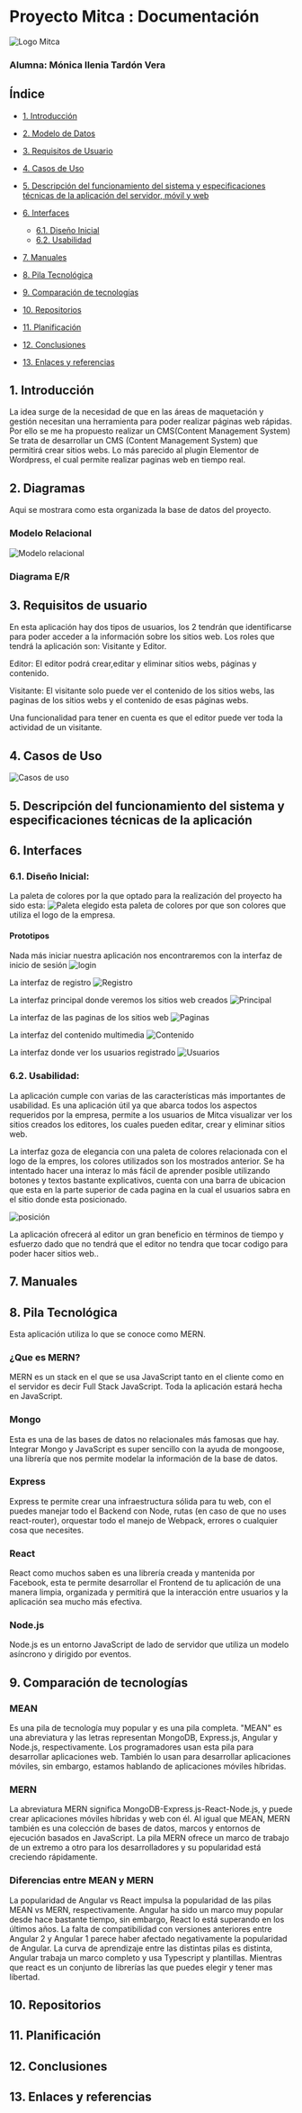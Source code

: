 # Proyecto Mitca : Documentación
![Logo Mitca](img/logo.png)
### Alumna: Mónica Ilenia Tardón Vera
## Índice
* [1. Introducción](#idIntroduccion)

* [2. Modelo de Datos	](#idModelo)

* [3. Requisitos de Usuario](#idReqUsu)

* [4. Casos de Uso](#idCasosDeUso)

* [5. Descripción del funcionamiento del sistema y especificaciones técnicas de la aplicación del servidor, móvil y web](#idDescripcion)

* [6. Interfaces](#idInterfaces)
  * [6.1. Diseño Inicial](#idDiseño)
  * [6.2. Usabilidad](#idUsabilidad)

* [7. Manuales](#idManuales)

* [8. Pila Tecnológica](#idPilaTecnologica)

* [9. Comparación de tecnologías](#idComparacionTecnologias)

* [10. Repositorios](#idRepositorios)

* [11. Planificación](#idPlanificacion)

* [12. Conclusiones](#idConclusiones)

* [13. Enlaces  y referencias](#idEnlaceReferencias)

## 1. Introducción<a name="idIntroduccion"></a>

La idea surge de la necesidad de que en las áreas de maquetación y gestión necesitan una herramienta para poder realizar páginas web rápidas.
Por ello se me ha propuesto realizar un CMS(Content Management System)
Se trata de desarrollar un CMS (Content Management System) que permitirá crear sitios webs. Lo más parecido al plugin Elementor de Wordpress, el cual permite realizar paginas web en tiempo real. 

## 2. Diagramas<a name="idModelo"></a>
Aqui se mostrara como esta organizada la base de datos del proyecto.
### Modelo Relacional
![Modelo relacional](img/modelo-relacion.PNG)

### Diagrama E/R

## 3. Requisitos de usuario<a name="idReqUsu"></a>

En esta aplicación hay dos tipos de usuarios, los 2 tendrán que identificarse para poder acceder a la información sobre los sitios web.  Los roles que tendrá la aplicación son: Visitante y Editor.

Editor: El editor podrá crear,editar y eliminar sitios webs, páginas y contenido.
 
Visitante: El visitante solo puede ver el contenido de los sitios webs, las paginas de los sitios webs y el contenido de esas páginas webs.

 Una funcionalidad para tener en cuenta es que el editor puede ver toda la actividad de un visitante.
## 4. Casos de Uso<a name="idCasosDeUso"></a>

![Casos de uso](img/caso-uso.png)


## 5. Descripción del funcionamiento del sistema y especificaciones técnicas de la aplicación<a name="idDescripcion"></a>



## 6. Interfaces<a name="idInterfaces"></a>

### 6.1. Diseño Inicial:<a name="idDiseño"></a>
La paleta de colores por la que optado para la realización del proyecto ha sido esta:
![Paleta](img/paleta.png)
elegido esta paleta de colores por que son colores que utiliza el logo de la empresa.
#### Prototipos
  Nada más iniciar nuestra aplicación nos encontraremos con la interfaz de inicio de sesión
  ![login](prototipos/Login.png)
  
  La interfaz de registro
  ![Registro](prototipos/Registrar.png)

  La interfaz principal donde veremos los sitios web creados
  ![Principal](prototipos/Principal.png)

  La interfaz de las paginas de los sitios web
  ![Paginas](prototipos/Paginas.png)

  La interfaz del contenido multimedia
  ![Contenido](prototipos/contenido.png)

  La interfaz donde ver los usuarios registrado
  ![Usuarios](prototipos/Usuarios.png)

### 6.2. Usabilidad:<a name="idUsabilidad"></a>
La aplicación cumple con varias de las características más importantes de usabilidad. Es una aplicación útil ya que abarca todos los aspectos requeridos por la empresa, permite a los usuarios de Mitca visualizar
ver los sitios creados los editores, los cuales pueden editar, crear y eliminar sitios web.

La interfaz goza de elegancia con una paleta de colores relacionada con el logo de la empres, los colores utilizados son los mostrados anterior. Se ha intentado hacer una interaz lo más fácil de aprender posible utilizando botones y textos bastante explicativos, cuenta con una barra de ubicacion que esta en la parte superior de cada pagina en la cual el usuarios sabra en el sitio donde esta posicionado.

![posición](img/posicion.PNG)

La aplicación ofrecerá al editor un gran beneficio en términos de tiempo y esfuerzo dado que no tendrá que el editor no tendra que tocar codigo para poder hacer sitios web..
## 7. Manuales<a name="idManuales"></a>

## 8. Pila Tecnológica<a name="idPilaTecnologica"></a>
Esta aplicación utiliza lo que se conoce como MERN.
### ¿Que es MERN?
MERN es un stack en el que se usa JavaScript tanto en el cliente como en el servidor es decir Full Stack JavaScript. Toda la aplicación estará hecha en JavaScript.
### Mongo
Esta es una de las bases de datos no relacionales más famosas que hay. Integrar Mongo y JavaScript es super sencillo con la ayuda de mongoose, una librería que nos permite modelar la información de la base de datos.
### Express
Express te permite crear una infraestructura sólida para tu web, con el puedes manejar todo el Backend con Node, rutas (en caso de que no uses react-router), orquestar todo el manejo de Webpack, errores o cualquier cosa que necesites.
### React
React como muchos saben es una librería creada y mantenida por Facebook, esta te permite desarrollar el Frontend de tu aplicación de una manera limpia, organizada y permitirá que la interacción entre usuarios y la aplicación sea mucho más efectiva.
### Node.js
Node.js es un entorno JavaScript de lado de servidor que utiliza un modelo asíncrono y dirigido por eventos.
## 9. Comparación de tecnologías<a name="idComparacionTecnologias"></a>
### MEAN

Es una pila de tecnología muy popular y es una pila completa. "MEAN" es una abreviatura y las letras representan MongoDB, Express.js, Angular y Node.js, respectivamente. Los programadores usan esta pila para desarrollar aplicaciones web. También lo usan para desarrollar aplicaciones móviles, sin embargo, estamos hablando de aplicaciones móviles híbridas.

### MERN

La abreviatura MERN significa MongoDB-Express.js-React-Node.js, y puede crear aplicaciones móviles híbridas y web con él. Al igual que MEAN, MERN también es una colección de bases de datos, marcos y entornos de ejecución basados en JavaScript. La pila MERN ofrece un marco de trabajo de un extremo a otro para los desarrolladores y su popularidad está creciendo rápidamente.

### Diferencias entre MEAN y MERN

La popularidad de Angular vs React impulsa la popularidad de las pilas MEAN vs MERN, respectivamente. Angular ha sido un marco muy popular desde hace bastante tiempo, sin embargo, React lo está superando en los últimos años. La falta de compatibilidad con versiones anteriores entre Angular 2 y Angular 1 parece haber afectado negativamente la popularidad de Angular. La curva de aprendizaje entre las distintas pilas es distinta, Angular trabaja un marco completo y usa Typescript y plantillas. Mientras que react es un conjunto de librerías las que puedes elegir y tener mas libertad.

## 10. Repositorios<a name="idRepositorios"></a>

## 11. Planificación<a name="idPlanificacion"></a>

## 12. Conclusiones<a name="idConclusiones"></a>

## 13. Enlaces y referencias<a name="idEnlaceReferencias"></a>
